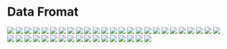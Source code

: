 # Data Fromat

![](https://github.com/ivantusek/Zend-PHP-Certification/blob/master/data_format/questions/001.jpg)
![](https://github.com/ivantusek/Zend-PHP-Certification/blob/master/data_format/questions/002.jpg)
![](https://github.com/ivantusek/Zend-PHP-Certification/blob/master/data_format/questions/002_exp.jpg)
![](https://github.com/ivantusek/Zend-PHP-Certification/blob/master/data_format/questions/003.jpg)
![](https://github.com/ivantusek/Zend-PHP-Certification/blob/master/data_format/questions/004.jpg)
![](https://github.com/ivantusek/Zend-PHP-Certification/blob/master/data_format/questions/005.jpg)
![](https://github.com/ivantusek/Zend-PHP-Certification/blob/master/data_format/questions/006.jpg)
![](https://github.com/ivantusek/Zend-PHP-Certification/blob/master/data_format/questions/007.jpg)
![](https://github.com/ivantusek/Zend-PHP-Certification/blob/master/data_format/questions/008.jpg)
![](https://github.com/ivantusek/Zend-PHP-Certification/blob/master/data_format/questions/009.jpg)
![](https://github.com/ivantusek/Zend-PHP-Certification/blob/master/data_format/questions/010.jpg)
![](https://github.com/ivantusek/Zend-PHP-Certification/blob/master/data_format/questions/011.jpg)
![](https://github.com/ivantusek/Zend-PHP-Certification/blob/master/data_format/questions/questions/012.jpg)
![](https://github.com/ivantusek/Zend-PHP-Certification/blob/master/data_format/questions/013.jpg)
![](https://github.com/ivantusek/Zend-PHP-Certification/blob/master/data_format/questions/013_exp.jpg)
![](https://github.com/ivantusek/Zend-PHP-Certification/blob/master/data_format/questions/014.jpg)
![](https://github.com/ivantusek/Zend-PHP-Certification/blob/master/data_format/questions/015.jpg)
![](https://github.com/ivantusek/Zend-PHP-Certification/blob/master/data_format/questions/015_exp.jpg)
![](https://github.com/ivantusek/Zend-PHP-Certification/blob/master/data_format/questions/016.jpg)
![](https://github.com/ivantusek/Zend-PHP-Certification/blob/master/data_format/questions/017.jpg)
![](https://github.com/ivantusek/Zend-PHP-Certification/blob/master/data_format/questions/018.jpg)
![](https://github.com/ivantusek/Zend-PHP-Certification/blob/master/data_format/questions/019.jpg)
![](https://github.com/ivantusek/Zend-PHP-Certification/blob/master/data_format/questions/020.jpg)
![](https://github.com/ivantusek/Zend-PHP-Certification/blob/master/data_format/questions/021.jpg)
![](https://github.com/ivantusek/Zend-PHP-Certification/blob/master/data_format/questions/022.jpg)
![](https://github.com/ivantusek/Zend-PHP-Certification/blob/master/data_format/questions/023.jpg)
![](https://github.com/ivantusek/Zend-PHP-Certification/blob/master/data_format/questions/024.jpg)
![](https://github.com/ivantusek/Zend-PHP-Certification/blob/master/data_format/questions/025.jpg)
![](https://github.com/ivantusek/Zend-PHP-Certification/blob/master/data_format/questions/026.jpg)
![](https://github.com/ivantusek/Zend-PHP-Certification/blob/master/data_format/questions/027.jpg)
![](https://github.com/ivantusek/Zend-PHP-Certification/blob/master/data_format/questions/027_exp.jpg)
![](https://github.com/ivantusek/Zend-PHP-Certification/blob/master/data_format/questions/028.jpg)
![](https://github.com/ivantusek/Zend-PHP-Certification/blob/master/data_format/questions/029.jpg)
![](https://github.com/ivantusek/Zend-PHP-Certification/blob/master/data_format/questions/029_exp1.jpg)
![](https://github.com/ivantusek/Zend-PHP-Certification/blob/master/data_format/questions/029_exp2.jpg)
![](https://github.com/ivantusek/Zend-PHP-Certification/blob/master/data_format/questions/030.jpg)
![](https://github.com/ivantusek/Zend-PHP-Certification/blob/master/data_format/questions/031.jpg)
![](https://github.com/ivantusek/Zend-PHP-Certification/blob/master/data_format/questions/032.jpg)
![](https://github.com/ivantusek/Zend-PHP-Certification/blob/master/data_format/questions/033.jpg)
![](https://github.com/ivantusek/Zend-PHP-Certification/blob/master/data_format/questions/034.jpg)
![](https://github.com/ivantusek/Zend-PHP-Certification/blob/master/data_format/questions/035.jpg)
![](https://github.com/ivantusek/Zend-PHP-Certification/blob/master/data_format/questions/036.jpg)
